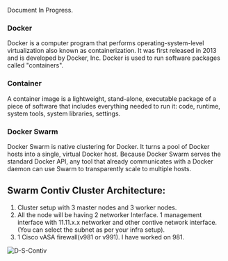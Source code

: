 Document In Progress.

### Docker

Docker is a computer program that performs operating-system-level virtualization also known as containerization. It was first released in 2013 and is developed by Docker, Inc. Docker is used to run software packages called "containers".

### Container

A container image is a lightweight, stand-alone, executable package of a piece of software that includes everything needed to run it: code, runtime, system tools, system libraries, settings.


### Docker Swarm

Docker Swarm is native clustering for Docker. It turns a pool of Docker hosts into a single, virtual Docker host. Because Docker Swarm serves the standard Docker API, any tool that already communicates with a Docker daemon can use Swarm to transparently scale to multiple hosts.

## Swarm Contiv Cluster Architecture:


1. Cluster setup with 3 master nodes and 3 worker nodes.
2. All the node will be having 2 networker Interface. 1 management interface with 11.11.x.x networker and other contive network interface.(You can select the subnet as per your infra setup).
3. 1 Cisco vASA firewall(v981 or v991). I have worked on 981.


![D-S-Contiv](https://github.com/bishnuroy/Docker-Swarm-Contiv/blob/master/Image/D-S-Contiv.png)


 
